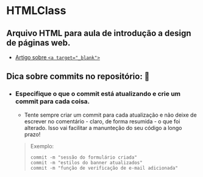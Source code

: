 # HTMLClass
## Arquivo HTML para aula de introdução a design de páginas web.

* [Artigo sobre `<a target="_blank">`](https://medium.com/sedeo/how-to-fix-target-blank-a-security-and-performance-issue-in-web-pages-2118eba1ce2f)

## Dica sobre commits no repositório: 🤖️

* ### Especifique o que o commit está atualizando e crie um commit para cada coisa.
    - Tente sempre criar um commit para cada atualização e não deixe de escrever no comentário - claro, de forma resumida - o que foi alterado. Isso vai facilitar a manunteção do seu código a longo prazo!
    > Exemplo:
    >```
    > commit -m "sessão do formulário criada"
    > commit -m "estilos do banner atualizados"
    > commit -m "função de verificação de e-mail adicionada"
    >```

